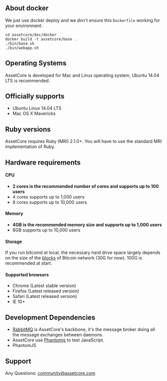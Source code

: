 ## About docker

We just use docker deploy and we don't ensure this `Dockerfile` working for your environment.

```
cd assetcore/doc/docker
docker build -t assetcore/base .
./bin/base.sh
./bin/webapp.sh
```

Operating Systems
-----------------

AssetCore is developed for Mac and Linux operating system, Ubuntu 14.04 LTS is recommended.

## Officially supports

* Ubuntu Linux 14.04 LTS
* Mac OS X Mavericks

## Ruby versions

AssetCore requires Ruby (MRI) 2.1.0+. You will have to use the standard MRI implementation of Ruby.

## Hardware requirements

#### CPU

* **2 cores is the recommended number of cores and supports up to 100 users**
* 4 cores supports up to 1,000 users
* 8 cores supports up to 10,000 users

#### Memory

* **4GB is the recommended memory size and supports up to 1,000 users**
* 8GB supports up to 10,000 users

#### Storage

If you run bitcoind at local, the necessary hard drive space largely depends on the size of the [blocks](https://en.bitcoin.it/wiki/Blocks) of Bitcoin network (30G for now). 100G is recommended at start.

#### Supported browsers

* Chrome (Latest stable version)
* Firefox (Latest released version)
* Safari (Latest released version)
* IE 10+

## Development Dependencies

* [RabbitMQ](https://www.rabbitmq.com/) is AssetCore's backbone, it's the message broker doing all the message exchanges between daemons.
* AssetCore use [Phantomjs](http://phantomjs.org/) to test JavaScript.
* PhantomJS

## Support

Any Questions: [community@assetcore.com](mailto:community@assetcore.com)
